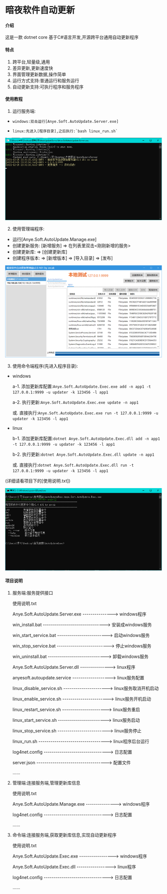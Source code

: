 # 暗夜软件自动更新

#### 介绍

这是一款 dotnet core 基于C#语言开发,开源跨平台通用自动更新程序

#### 特点


1. 跨平台,轻量级,通用
2. 差异更新,更新速度快
3. 界面管理更新数据,操作简单
4. 运行方式支持:普通运行和服务运行
5. 自动更新支持:可执行程序和服务程序


#### 使用教程


1. 运行服务端:

-     windows:双击运行[Anye.Soft.AutoUpdate.Server.exe]
-     linux:先进入[程序目录],之后执行:`bash linux_run.sh`

![输入图片说明](server.png)
    
2. 使用管理端程序:

- 	运行[Anye.Soft.AutoUpdate.Manage.exe]
- 	创建更新服务: [新增服务] => 在列表里双击<刚刚新增的服务>
- 	创建更新库:   => [创建更新库]
- 	创建程序版本: => [新增版本] => [导入目录] => [发布]

![输入图片说明](manage.png)

3. 使用命令端程序(先进入程序目录):

- 	windows

    a-1. 添加更新库配置:`Anye.Soft.AutoUpdate.Exec.exe add -n app1 -t 127.0.0.1:9999 -u updater -k 123456 -l app1`

    a-2. 执行更新:`Anye.Soft.AutoUpdate.Exec.exe update -n app1`

     或. 直接执行:`Anye.Soft.AutoUpdate.Exec.exe run -t 127.0.0.1:9999 -u updater -k 123456 -l app1`


- 	linux

    b-1. 添加更新库配置:`dotnet Anye.Soft.AutoUpdate.Exec.dll add -n app1 -t 127.0.0.1:9999 -u updater -k 123456 -l app1`

    b-2. 执行更新:`dotnet Anye.Soft.AutoUpdate.Exec.dll update -n app1`

    或. 直接执行:`dotnet Anye.Soft.AutoUpdate.Exec.dll run -t 127.0.0.1:9999 -u updater -k 123456 -l app1`


(详细请看项目下的[使用说明.txt])

![输入图片说明](exec.png)

#### 项目说明


1. 服务端:服务提供接口

    使用说明.txt

    Anye.Soft.AutoUpdate.Server.exe ---------------> windows程序

    win_install.bat -------------------------------> 安装成windows服务

    win_start_service.bat -------------------------> 启动windows服务

    win_stop_service.bat --------------------------> 停止windows服务

    win_uninstall.bat -----------------------------> 卸载windows服务

    Anye.Soft.AutoUpdate.Server.dll ---------------> linux程序

    anyesoft.autoupdate.service -------------------> linux服务配置

    linux_disable_service.sh ----------------------> linux服务取消开机启动

    linux_enable_service.sh -----------------------> linux服务开机启动

    linux_restart_service.sh ----------------------> linux服务重启

    linux_start_service.sh ------------------------> linux服务启动

    linux_stop_service.sh -------------------------> linux服务停止

    linux_run.sh ----------------------------------> linux程序后台运行

    log4net.config --------------------------------> 日志配置

    server.json -----------------------------------> 配置文件

    ......


2. 管理端:连接服务端,管理更新库信息

    使用说明.txt

    Anye.Soft.AutoUpdate.Manage.exe ---------------> windows程序

    log4net.config --------------------------------> 日志配置

    ......


3. 命令端:连接服务端,获取更新库信息,实现自动更新程序

    使用说明.txt

    Anye.Soft.AutoUpdate.Exec.exe -----------------> windows程序

    Anye.Soft.AutoUpdate.Exec.dll -----------------> linux程序

    log4net.config --------------------------------> 日志配置

    ......



